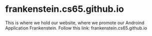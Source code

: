 # frankenstein.cs65.github.io

This is where we hold our website, where we promote our Androind Application Frankenstein.
Follow this link: frankenstein.cs65.github.io
